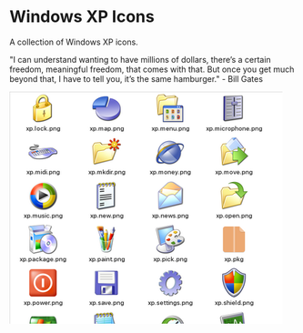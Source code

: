 # Windows XP Icons

A collection of Windows XP icons.

"I can understand wanting to have millions of dollars, there’s a certain freedom, meaningful freedom, that comes with that. But once you get much beyond that, I have to tell you, it’s the same hamburger." - Bill Gates

![Screenshot](https://github.com/infofintech/redmond/blob/main/redmond.screenshot.png?raw=true)
